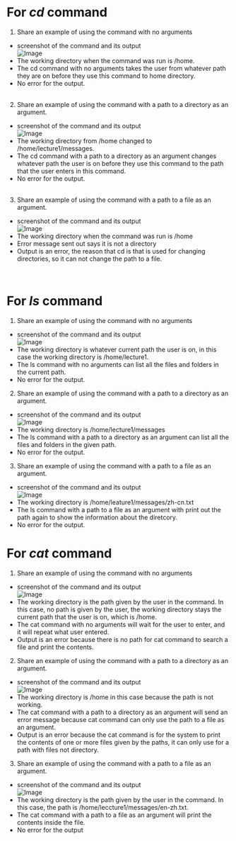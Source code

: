 # For _cd_ command
1. Share an example of using the command with no arguments
* screenshot of the command and its output<br />
    ![Image](cd1.png)
* The working directory when the command was run is /home.
* The cd command with no arguments takes the user from whatever path they are on before they use this command to home directory.
* No error for the output.  <br />
  <br />
2. Share an example of using the command with a path to a directory as an argument.
  * screenshot of the command and its output<br />
  ![Image](cd2.png)
  * The working directory from /home changed to /home/lecture1/messages.
  * The cd command with a path to a directory as an argument changes whatever path the user is on before they use this command to the path that the user enters in this command.
  * No error for the output. <br />
    <br />
 
3. Share an example of using the command with a path to a file as an argument.
* screenshot of the command and its output<br />
![Image](cd3.png)
* The working directory when the command was run is /home
* Error message sent out says it is not a directory
* Output is an error, the reason that cd is that is used for changing directories, so it can not change the path to a file.<br />
<br />


# For _ls_ command
1. Share an example of using the command with no arguments
* screenshot of the command and its output<br />
![Image](ls1.png)
* The working directory is whatever current path the user is on, in this case the working directory is /home/lecture1.
* The ls command with no arguments can list all the files and folders in the current path.
* No error for the output.

2. Share an example of using the command with a path to a directory as an argument.
* screenshot of the command and its output<br />
![Image](ls2.png)
* The working directory is /home/lecture1/messages
* The ls command with a path to a directory as an argument can list all the files and folders in the given path.
* No error for the output. <br />

3. Share an example of using the command with a path to a file as an argument.
* screenshot of the command and its output<br />
![Image](ls3.png)
* The working directory is /home/leature1/messages/zh-cn.txt
* The ls command with a path to a file as an argument with print out the path again to show the information about the diretcory.
* No error for the output.

# For _cat_ command
1. Share an example of using the command with no arguments
* screenshot of the command and its output<br />
![Image](cat1.png)
* The working directory is the path given by the user in the command. In this case, no path is given by the user, the working directory stays the current path that the user is on, which is /home.
* The cat command with no arguments will wait for the user to enter, and it will repeat what user entered.
* Output is an error because there is no path for cat command to search a file and print the contents.

2. Share an example of using the command with a path to a directory as an argument.
* screenshot of the command and its output<br />
![Image](cat2.png)
* The working directory is /home in this case because the path is not working.
* The cat command with a path to a directory as an argument will send an error message because cat command can only use the path to a file as an argument.
* Output is an error because the cat command is for the system to print the contents of one or more files given by the paths, it can only use for a path with files not directory.

3. Share an example of using the command with a path to a file as an argument.
* screenshot of the command and its output<br />
![Image](cat3.png)
* The working directory is the path given by the user in the command. In this case, the path is /home/leccture1/messages/en-zh.txt.
* The cat command with a path to a file as an argument will print the contents inside the file.
* No error for the output
    



   
